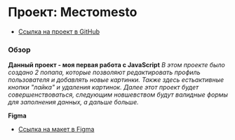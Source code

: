 # Проект: Местоmesto
* [Ссылка на проект в GitHub](https://andreymazer.github.io/mesto/index.html)
### Обзор

**Данный проект - моя первая работа с JavaScript**
*В этом проекте было создано 2 попапа, которые позволяют редактировать профиль пользователя и добавлять новые картинки.*
*Также здесь естьактивные кнопки "лайка" и удаления картинок.*
*Далее этот проект будет совершенствоваться, следующим новшевством будут валидные формы для заполнения данных, а дальше больше.*

**Figma**

* [Ссылка на макет в Figma](https://www.figma.com/file/2cn9N9jSkmxD84oJik7xL7/JavaScript.-Sprint-4?node-id=0%3A1&t=4nOtIAqmrdsfGCBS-0)

